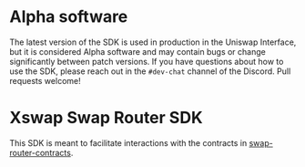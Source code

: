# Alpha software

The latest version of the SDK is used in production in the Uniswap Interface,
but it is considered Alpha software and may contain bugs or change significantly between patch versions.
If you have questions about how to use the SDK, please reach out in the `#dev-chat` channel of the Discord.
Pull requests welcome!

# Xswap Swap Router SDK

This SDK is meant to facilitate interactions with the contracts in [swap-router-contracts](https://github.com/Uniswap/swap-router-contracts).
